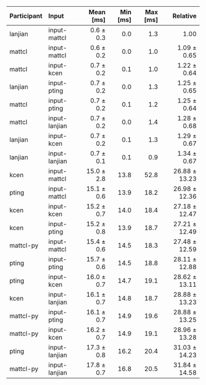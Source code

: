 | Participant | Input | Mean [ms] | Min [ms] | Max [ms] | Relative |
|:---|:---|---:|---:|---:|---:|
| lanjian | input-mattcl | 0.6 ± 0.3 | 0.0 | 1.3 | 1.00 |
| mattcl | input-mattcl | 0.6 ± 0.2 | 0.0 | 1.0 | 1.09 ± 0.65 |
| mattcl | input-kcen | 0.7 ± 0.2 | 0.1 | 1.0 | 1.22 ± 0.64 |
| lanjian | input-pting | 0.7 ± 0.2 | 0.0 | 1.3 | 1.25 ± 0.65 |
| mattcl | input-pting | 0.7 ± 0.2 | 0.1 | 1.2 | 1.25 ± 0.64 |
| mattcl | input-lanjian | 0.7 ± 0.2 | 0.0 | 1.4 | 1.28 ± 0.68 |
| lanjian | input-kcen | 0.7 ± 0.2 | 0.1 | 1.3 | 1.29 ± 0.67 |
| lanjian | input-lanjian | 0.7 ± 0.1 | 0.1 | 0.9 | 1.34 ± 0.67 |
| kcen | input-mattcl | 15.0 ± 2.8 | 13.8 | 52.8 | 26.88 ± 13.23 |
| pting | input-mattcl | 15.1 ± 0.6 | 13.9 | 18.2 | 26.98 ± 12.36 |
| kcen | input-kcen | 15.2 ± 0.7 | 14.0 | 18.4 | 27.18 ± 12.47 |
| kcen | input-pting | 15.2 ± 0.8 | 13.9 | 18.7 | 27.21 ± 12.49 |
| mattcl-py | input-mattcl | 15.4 ± 0.6 | 14.5 | 18.3 | 27.48 ± 12.59 |
| pting | input-pting | 15.7 ± 0.6 | 14.5 | 18.8 | 28.11 ± 12.88 |
| pting | input-kcen | 16.0 ± 0.7 | 14.7 | 19.1 | 28.62 ± 13.11 |
| kcen | input-lanjian | 16.1 ± 0.7 | 14.8 | 18.7 | 28.88 ± 13.23 |
| mattcl-py | input-pting | 16.1 ± 0.7 | 14.9 | 19.6 | 28.88 ± 13.25 |
| mattcl-py | input-kcen | 16.2 ± 0.7 | 14.9 | 19.1 | 28.96 ± 13.28 |
| pting | input-lanjian | 17.3 ± 0.8 | 16.2 | 20.4 | 31.03 ± 14.23 |
| mattcl-py | input-lanjian | 17.8 ± 0.7 | 16.8 | 20.5 | 31.84 ± 14.58 |
